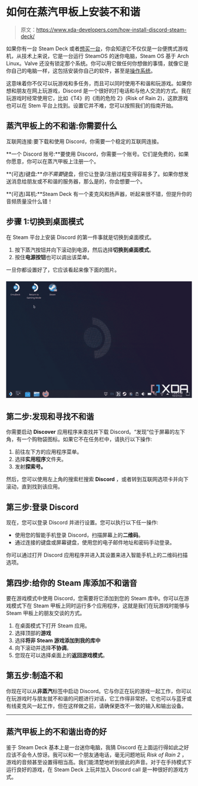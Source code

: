 # 如何在蒸汽甲板上安装不和谐

> 原文：<https://www.xda-developers.com/how-install-discord-steam-deck/>

如果你有一台 Steam Deck 或者[想买一台](https://www.xda-developers.com/buy-steam-deck-get-two-weeks/)，你会知道它不仅仅是一台便携式游戏机，从技术上来说，它是一台运行 SteamOS 的迷你电脑，Steam OS 基于 Arch Linux。Valve 还没有锁定那个系统。你可以用它做任何你想做的事情，就像它是你自己的电脑一样，这包括安装你自己的软件，甚至是[操作系统](https://www.xda-developers.com/run-macos-steam-deck/)。

这意味着你不仅可以玩游戏和多任务，而且可以同时使用不和谐和玩游戏。如果你想和朋友在网上玩游戏，Discord 是一个很好的打电话和与他人交流的方式。我在玩游戏时经常使用它，比如《T4》的《雨的危险 2》(Risk of Rain 2)，这款游戏也可以在 Stem 平台上找到。设置它并不难，您可以按照我们的指南开始。

## 蒸汽甲板上的不和谐:你需要什么

互联网连接:要下载和使用 Discord，你需要一个稳定的互联网连接。

**一个 Discord 账号:**要使用 Discord，你需要一个账号。它们是免费的，如果你愿意，你可以在蒸汽甲板上注册一个。

**(可选)键盘:***你不需要*键盘，但它让登录/注册过程变得容易多了。如果你想发送消息给朋友或不和谐的服务器，那么是的，你会想要一个。

**(可选)耳机:**Steam Deck 有一个麦克风和扬声器，听起来很不错，但提升你的音频质量没什么错！

## 步骤 1:切换到桌面模式

在 Steam 平台上安装 Discord 的第一件事就是切换到桌面模式。

1.  按下蒸汽按钮并向下滚动到电源，然后选择**切换到桌面模式**。
2.  按住**电源按钮**也可以调出该菜单。

一旦你都设置好了，它应该看起来像下面的图片。

### ![Desktop Mode on Steam Deck](img/42efb9c0aaa34ab6ec3e69591f4bbd80.png)

## 第二步:发现和寻找不和谐

你需要启动 **Discover** 应用程序来查找并下载 Discord。“发现”位于屏幕的左下角，有一个购物袋图标。如果它不在任务栏中，请执行以下操作:

1.  前往左下方的应用程序菜单。
2.  选择**实用程序**文件夹。
3.  发射**探索号。**

然后，您可以使用左上角的搜索栏搜索 **Discord** ，或者转到互联网选项卡并向下滚动，直到找到该应用。

## 第三步:登录 Discord

现在，您可以登录 Discord 并进行设置。您可以执行以下任一操作:

*   使用您的智能手机登录 Discord，扫描屏幕上的**二维码**。
*   通过连接的键盘或屏幕键盘，使用您的电子邮件地址和密码手动登录。

你可以通过打开 Discord 应用程序并进入其设置来进入智能手机上的二维码扫描选项。

## 第四步:给你的 Steam 库添加不和谐音

要在游戏模式中使用 Discord，您需要将它添加到您的 Steam 库中。你可以在游戏模式下在 Steam 甲板上同时运行多个应用程序，这就是我们在玩游戏时能够与 Steam 甲板上的朋友交谈的方式。

1.  在桌面模式下打开 Steam 应用。
2.  选择顶部的**游戏**
3.  选择**将非 Steam 游戏添加到我的库中**
4.  向下滚动并选择**不协调**。
5.  您现在可以选择桌面上的**返回游戏模式**。

## 第五步:制造不和

你现在可以从**非蒸汽**标签中启动 Discord。它与你正在玩的游戏一起工作，你可以在玩游戏时与朋友就不和谐的问题进行对话，它工作得非常好。它也可以与蓝牙或有线麦克风一起工作，但在这样做之前，请确保更改不一致的输入和输出设备。

* * *

## 蒸汽甲板上的不和谐出奇的好

鉴于 Steam Deck 基本上是一台迷你电脑，我猜 Discord 在上面运行得如此之好应该不会令人惊讶。我可以和一个朋友通电话，毫无问题地玩 *Risk of Rain 2* ，游戏的音频甚至设置得相当高。我们能清楚地听到彼此的声音。对于在手持模式下运行良好的游戏，在 Steam Deck 上玩并加入 Discord call 是一种很好的游戏方式。
